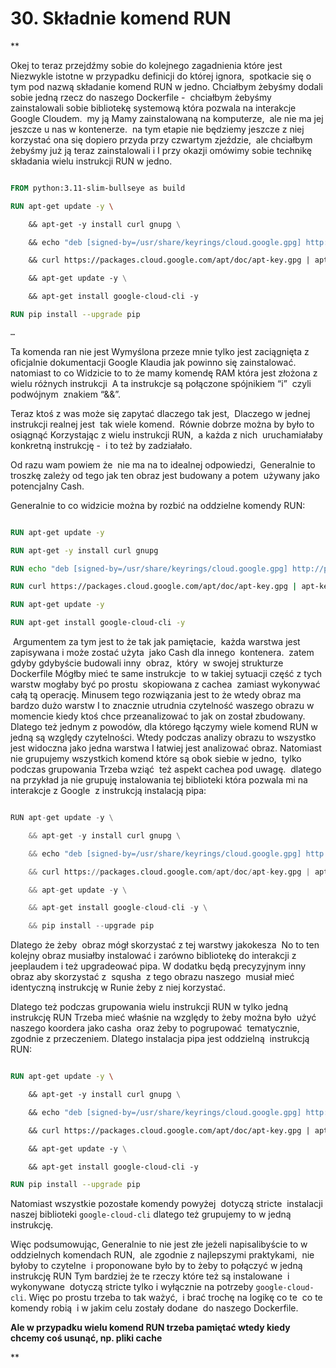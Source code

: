 # 30. Składnie komend RUN

**

Okej to teraz przejdźmy sobie do kolejnego zagadnienia które jest Niezwykle istotne w przypadku definicji do której ignora,  spotkacie się o tym pod nazwą składanie komend RUN w jedno. Chciałbym żebyśmy dodali sobie jedną rzecz do naszego Dockerfile -  chciałbym żebyśmy zainstalowali sobie bibliotekę systemową która pozwala na interakcje Google Cloudem.  my ją Mamy zainstalowaną na komputerze,  ale nie ma jej jeszcze u nas w kontenerze.  na tym etapie nie będziemy jeszcze z niej korzystać ona się dopiero przyda przy czwartym zjeździe,  ale chciałbym żebyśmy już ją teraz zainstalowali i I przy okazji omówimy sobie technikę składania wielu instrukcji RUN w jedno. 

  

```dockerfile

FROM python:3.11-slim-bullseye as build

RUN apt-get update -y \

    && apt-get -y install curl gnupg \

    && echo "deb [signed-by=/usr/share/keyrings/cloud.google.gpg] http://packages.cloud.google.com/apt cloud-sdk main" | tee -a /etc/apt/sources.list.d/google-cloud-sdk.list \

    && curl https://packages.cloud.google.com/apt/doc/apt-key.gpg | apt-key --keyring /usr/share/keyrings/cloud.google.gpg  add - \

    && apt-get update -y \

    && apt-get install google-cloud-cli -y

RUN pip install --upgrade pip

…

```

  

Ta komenda ran nie jest Wymyślona przeze mnie tylko jest zaciągnięta z oficjalnie dokumentacji Google Klaudia jak powinno się zainstalować.  natomiast to co Widzicie to to że mamy komendę RAM która jest złożona z wielu różnych instrukcji  A ta instrukcje są połączone spójnikiem “i”  czyli podwójnym  znakiem “&&”.

  

Teraz ktoś z was może się zapytać dlaczego tak jest,  Dlaczego w jednej instrukcji realnej jest  tak wiele komend.  Równie dobrze można by było to osiągnąć Korzystając z wielu instrukcji RUN,  a każda z nich  uruchamiałaby konkretną instrukcję -  i to też by zadziałało.

  

Od razu wam powiem że  nie ma na to idealnej odpowiedzi,  Generalnie to troszkę zależy od tego jak ten obraz jest budowany a potem  używany jako potencjalny Cash.

  

Generalnie to co widzicie można by rozbić na oddzielne komendy RUN:

  

```dockerfile

RUN apt-get update -y

RUN apt-get -y install curl gnupg

RUN echo "deb [signed-by=/usr/share/keyrings/cloud.google.gpg] http://packages.cloud.google.com/apt cloud-sdk main" | tee -a /etc/apt/sources.list.d/google-cloud-sdk.list

RUN curl https://packages.cloud.google.com/apt/doc/apt-key.gpg | apt-key --keyring /usr/share/keyrings/cloud.google.gpg  add -

RUN apt-get update -y

RUN apt-get install google-cloud-cli -y

```

  

 Argumentem za tym jest to że tak jak pamiętacie,  każda warstwa jest zapisywana i może zostać użyta  jako Cash dla innego  kontenera.  zatem gdyby gdybyście budowali inny  obraz,  który  w swojej strukturze Dockerfile Mógłby mieć te same instrukcje  to w takiej sytuacji część z tych warstw mogłaby być po prostu  skopiowana z cachea  zamiast wykonywać całą tą operację. Minusem tego rozwiązania jest to że wtedy obraz ma bardzo dużo warstw I to znacznie utrudnia czytelność waszego obrazu w momencie kiedy ktoś chce przeanalizować to jak on został zbudowany. Dlatego też jednym z powodów, dla którego łączymy wiele komend RUN w jedną są względy czytelności. Wtedy podczas analizy obrazu to wszystko jest widoczna jako jedna warstwa I łatwiej jest analizować obraz. Natomiast nie grupujemy wszystkich komend które są obok siebie w jedno,  tylko podczas grupowania Trzeba wziąć  też aspekt cachea pod uwagę.  dlatego na przykład ja nie grupuję instalowania tej biblioteki która pozwala mi na interakcje z Google  z instrukcją instalacją pipa:

  

```python

RUN apt-get update -y \

    && apt-get -y install curl gnupg \

    && echo "deb [signed-by=/usr/share/keyrings/cloud.google.gpg] http://packages.cloud.google.com/apt cloud-sdk main" | tee -a /etc/apt/sources.list.d/google-cloud-sdk.list \

    && curl https://packages.cloud.google.com/apt/doc/apt-key.gpg | apt-key --keyring /usr/share/keyrings/cloud.google.gpg  add - \

    && apt-get update -y \

    && apt-get install google-cloud-cli -y \

    && pip install --upgrade pip

```

  

Dlatego że żeby  obraz mógł skorzystać z tej warstwy jakokesza  No to ten kolejny obraz musiałby instalować i zarówno bibliotekę do interakcji z jeeplaudem i też upgradeować pipa. W dodatku będą precyzyjnym inny obraz aby skorzystać z  squsha  z tego obrazu naszego  musiał mieć identyczną instrukcję w Runie żeby z niej korzystać.

  

Dlatego też podczas grupowania wielu instrukcji RUN w tylko jedną instrukcję RUN Trzeba mieć właśnie na względy to żeby można było  użyć naszego koordera jako casha  oraz żeby to pogrupować  tematycznie,  zgodnie z przeczeniem. Dlatego instalacja pipa jest oddzielną  instrukcją RUN:

  

```dockerfile

RUN apt-get update -y \

    && apt-get -y install curl gnupg \

    && echo "deb [signed-by=/usr/share/keyrings/cloud.google.gpg] http://packages.cloud.google.com/apt cloud-sdk main" | tee -a /etc/apt/sources.list.d/google-cloud-sdk.list \

    && curl https://packages.cloud.google.com/apt/doc/apt-key.gpg | apt-key --keyring /usr/share/keyrings/cloud.google.gpg  add - \

    && apt-get update -y \

    && apt-get install google-cloud-cli -y

RUN pip install --upgrade pip

```

  

Natomiast wszystkie pozostałe komendy powyżej  dotyczą stricte  instalacji naszej biblioteki `google-cloud-cli` dlatego też grupujemy to w jedną instrukcję.

  

Więc podsumowując, Generalnie to nie jest złe jeżeli napisalibyście to w oddzielnych komendach RUN,  ale zgodnie z najlepszymi praktykami,  nie byłoby to czytelne  i proponowane było by to żeby to połączyć w jedną instrukcję RUN Tym bardziej że te rzeczy które też są instalowane  i wykonywane  dotyczą stricte tylko i wyłącznie na potrzeby `google-cloud-cli`. Więc po prostu trzeba to tak ważyć,  i brać trochę na logikę co te  co te komendy robią  i w jakim celu zostały dodane  do naszego Dockerfile.


**Ale w przypadku wielu komend RUN trzeba pamiętać wtedy kiedy chcemy coś usunąć, np. pliki cache**
  
**